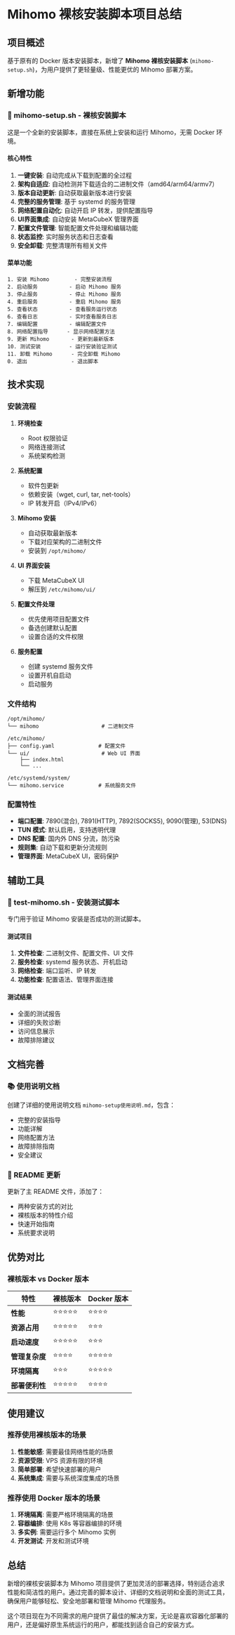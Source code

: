 # Mihomo 裸核安装脚本项目总结

## 项目概述

基于原有的 Docker 版本安装脚本，新增了 **Mihomo 裸核安装脚本** (`mihomo-setup.sh`)，为用户提供了更轻量级、性能更优的 Mihomo 部署方案。

## 新增功能

### 🚀 mihomo-setup.sh - 裸核安装脚本

这是一个全新的安装脚本，直接在系统上安装和运行 Mihomo，无需 Docker 环境。

#### 核心特性

1. **一键安装**: 自动完成从下载到配置的全过程
2. **架构自适应**: 自动检测并下载适合的二进制文件（amd64/arm64/armv7）
3. **版本自动更新**: 自动获取最新版本进行安装
4. **完整的服务管理**: 基于 systemd 的服务管理
5. **网络配置自动化**: 自动开启 IP 转发，提供配置指导
6. **UI界面集成**: 自动安装 MetaCubeX 管理界面
7. **配置文件管理**: 智能配置文件处理和编辑功能
8. **状态监控**: 实时服务状态和日志查看
9. **安全卸载**: 完整清理所有相关文件

#### 菜单功能

```
1. 安装 Mihomo        - 完整安装流程
2. 启动服务          - 启动 Mihomo 服务
3. 停止服务          - 停止 Mihomo 服务
4. 重启服务          - 重启 Mihomo 服务
5. 查看状态          - 查看服务运行状态
6. 查看日志          - 实时查看服务日志
7. 编辑配置          - 编辑配置文件
8. 网络配置指导      - 显示网络配置方法
9. 更新 Mihomo       - 更新到最新版本
10. 测试安装         - 运行安装验证测试
11. 卸载 Mihomo      - 完全卸载 Mihomo
0. 退出              - 退出脚本
```

## 技术实现

### 安装流程

1. **环境检查**
   - Root 权限验证
   - 网络连接测试
   - 系统架构检测

2. **系统配置**
   - 软件包更新
   - 依赖安装（wget, curl, tar, net-tools）
   - IP 转发开启（IPv4/IPv6）

3. **Mihomo 安装**
   - 自动获取最新版本
   - 下载对应架构的二进制文件
   - 安装到 `/opt/mihomo/`

4. **UI 界面安装**
   - 下载 MetaCubeX UI
   - 解压到 `/etc/mihomo/ui/`

5. **配置文件处理**
   - 优先使用项目配置文件
   - 备选创建默认配置
   - 设置合适的文件权限

6. **服务配置**
   - 创建 systemd 服务文件
   - 设置开机自启动
   - 启动服务

### 文件结构

```
/opt/mihomo/
└── mihomo                    # 二进制文件

/etc/mihomo/
├── config.yaml              # 配置文件
└── ui/                       # Web UI 界面
    ├── index.html
    └── ...

/etc/systemd/system/
└── mihomo.service           # 系统服务文件
```

### 配置特性

- **端口配置**: 7890(混合), 7891(HTTP), 7892(SOCKS5), 9090(管理), 53(DNS)
- **TUN 模式**: 默认启用，支持透明代理
- **DNS 配置**: 国内外 DNS 分流，防污染
- **规则集**: 自动下载和更新分流规则
- **管理界面**: MetaCubeX UI，密码保护

## 辅助工具

### 🧪 test-mihomo.sh - 安装测试脚本

专门用于验证 Mihomo 安装是否成功的测试脚本。

#### 测试项目

1. **文件检查**: 二进制文件、配置文件、UI 文件
2. **服务检查**: systemd 服务状态、开机启动
3. **网络检查**: 端口监听、IP 转发
4. **功能检查**: 配置语法、管理界面连接

#### 测试结果

- 全面的测试报告
- 详细的失败诊断
- 访问信息展示
- 故障排除建议

## 文档完善

### 📚 使用说明文档

创建了详细的使用说明文档 `mihomo-setup使用说明.md`，包含：

- 完整的安装指导
- 功能详解
- 网络配置方法
- 故障排除指南
- 安全建议

### 📖 README 更新

更新了主 README 文件，添加了：

- 两种安装方式的对比
- 裸核版本的特性介绍
- 快速开始指南
- 系统要求说明

## 优势对比

### 裸核版本 vs Docker 版本

| 特性 | 裸核版本 | Docker 版本 |
|------|----------|-------------|
| **性能** | ⭐⭐⭐⭐⭐ | ⭐⭐⭐⭐ |
| **资源占用** | ⭐⭐⭐⭐⭐ | ⭐⭐⭐ |
| **启动速度** | ⭐⭐⭐⭐⭐ | ⭐⭐⭐ |
| **管理复杂度** | ⭐⭐⭐⭐ | ⭐⭐⭐⭐⭐ |
| **环境隔离** | ⭐⭐⭐ | ⭐⭐⭐⭐⭐ |
| **部署便利性** | ⭐⭐⭐⭐⭐ | ⭐⭐⭐⭐ |

## 使用建议

### 推荐使用裸核版本的场景

1. **性能敏感**: 需要最佳网络性能的场景
2. **资源受限**: VPS 资源有限的环境
3. **简单部署**: 希望快速部署的用户
4. **系统集成**: 需要与系统深度集成的场景

### 推荐使用 Docker 版本的场景

1. **环境隔离**: 需要严格环境隔离的场景
2. **容器编排**: 使用 K8s 等容器编排的环境
3. **多实例**: 需要运行多个 Mihomo 实例
4. **开发测试**: 开发和测试环境

## 总结

新增的裸核安装脚本为 Mihomo 项目提供了更加灵活的部署选择，特别适合追求性能和简洁性的用户。通过完善的脚本设计、详细的文档说明和全面的测试工具，确保用户能够轻松、安全地部署和管理 Mihomo 代理服务。

这个项目现在为不同需求的用户提供了最佳的解决方案，无论是喜欢容器化部署的用户，还是偏好原生系统运行的用户，都能找到适合自己的安装方式。 